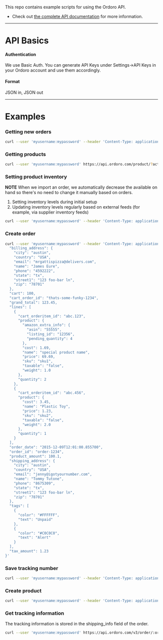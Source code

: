 This repo contains example scripts for using the Ordoro API.
- Check out [the complete API documentation](http://docs.ordoro.com/) for more information.

***

# API Basics

#### Authentication

We use Basic Auth.
You can generate API Keys under Settings->API Keys in your Ordoro account and use them accordingly.

#### Format

JSON in, JSON out

***

# Examples

### Getting new orders

```sh
curl --user 'myusername:mypassword' --header 'Content-Type: application/json' https://api.ordoro.com/v3/order?status=awaiting_fulfillment
```

### Getting products

```sh
curl --user 'myusername:mypassword' https://api.ordoro.com/product/?active=true
```

### Setting product inventory

__NOTE__ When we import an order, we automatically decrease the available on hand so there's no need to change it manually based on orders.

1. Setting inventory levels during initial setup
2. Updating inventory levels regularly based on external feeds (for example, via supplier inventory feeds)

```sh
curl --user 'myusername:mypassword' --header 'Content-Type: application/json' --request PUT --data '{"on_hand":99}' https://api.ordoro.com/product/:sku/warehouse/:warehouse_id/
```

### Create order

```sh
curl --user 'myusername:mypassword' --header 'Content-Type: application/json' --request POST https://api.ordoro.com/v3/order --data '{
  "billing_address": {
    "city": "austin",
    "country": "USA",
    "email": "mrgattispizza@delivers.com",
    "name": "James Eure",
    "phone": "4592222",
    "state": "tx",
    "street1": "123 foo-bar ln",
    "zip": "78701"
  },
  "cart": 100,
  "cart_order_id": "thats-some-funky-1234",
  "grand_total": 123.45,
  "lines": [
    {
      "cart_orderitem_id": "abc.123",
      "product": {
        "amazon_extra_info": {
          "asin": "55555",
          "listing_id": "12356",
          "pending_quantity": 4
        },
        "cost": 1.69,
        "name": "special product name",
        "price": 69.69,
        "sku": "sku1",
        "taxable": "false",
        "weight": 1.0
      },
      "quantity": 2
    },
    {
      "cart_orderitem_id": "abc.456",
      "product": {
        "cost": 3.45,
        "name": "Plastic Toy",
        "price": 1.23,
        "sku": "sku2",
        "taxable": "false",
        "weight": 2.0
      },
      "quantity": 1
    }
  ],
  "order_date": "2015-12-09T12:01:00.855700",
  "order_id": "order-1234",
  "product_amount": 100.1,
  "shipping_address": {
    "city": "austin",
    "country": "USA",
    "email": "jenny@igotyournumber.com",
    "name": "Tommy Tutone",
    "phone": "8675309",
    "state": "tx",
    "street1": "123 foo-bar ln",
    "zip": "78701"
  },
  "tags": [
    {
      "color": "#FFFFFF",
      "text": "Unpaid"
    },
    {
      "color": "#C0C0C0",
      "text": "Alert"
    }
  ],
  "tax_amount": 1.23
}'
```

### Save tracking number

```sh
curl --user 'myusername:mypassword' --header 'Content-Type: application/json' --request POST --data '{"tracking_number": "1234-lkjd", "cost": 7.00, "ship_date": "2016-03-07T06:06:06.123456-06:00", "shipping_method": "rail", "carrier_name": "DHL", "notify_bill_to": false, "notify_ship_to": true, "notify_cart": true}' https://api.ordoro.com/v3/order/:order_number/shipping_info
```

### Create product

```sh
curl --user 'myusername:mypassword' --header 'Content-Type: application/json' --request POST --data '{"sku": "unique-sku", "name": "displayme"}' https://api.ordoro.com/product/
```

### Get tracking information

The tracking information is stored in the shipping_info field of the order.

```sh
curl --user 'myusername:mypassword' https://api.ordoro.com/v3/order/:order_number
```

